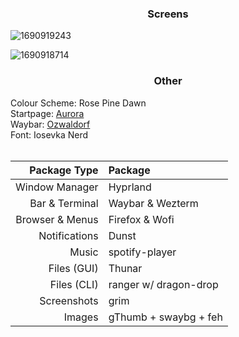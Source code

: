 ### <p align = "center"> Screens </p>
![1690919243](https://github.com/MujtabaAsim/dots/assets/62666332/aa4f3ac5-693f-4d03-82ae-c48587ee57a2)

![1690918714](https://github.com/MujtabaAsim/dots/assets/62666332/73f42248-2612-487a-86de-f97e672863ff)


### <p align = "center"> Other </p>
Colour Scheme: Rose Pine Dawn<br>
Startpage: [Aurora](https://github.com/MujtabaAsim/Aurora) <br>
Waybar: [Ozwaldorf](https://github.com/ozwaldorf/dotfiles) <br>
Font: Iosevka Nerd<br><br>


|Package Type       | Package                 |
|------------------:|:------------------------|
| Window Manager    | Hyprland                |
| Bar & Terminal    | Waybar & Wezterm        |
| Browser & Menus   | Firefox & Wofi          |
| Notifications     | Dunst                   |
| Music             | spotify-player          |
| Files (GUI)       | Thunar                  |
| Files (CLI)       | ranger w/ dragon-drop   |
| Screenshots       | grim                    |
| Images            | gThumb + swaybg + feh   |


